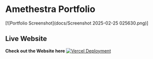 # Amethestra Portfolio

[![Portfolio Screenshot](docs/Screenshot 2025-02-25 025630.png)]

## Live Website
**Check out the Website here**
[![Vercel Deployment](https://img.shields.io/badge/Live%20Site-Portfolio-blue?style=for-the-badge&logo=vercel)](https://portfolio-pi-three-78.vercel.app/)
